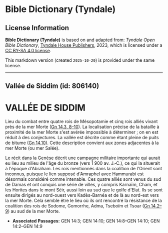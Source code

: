 # Bible Dictionary (Tyndale)

## License Information

**Bible Dictionary (Tyndale)** is based on and adapted from: _Tyndale Open Bible Dictionary_, [Tyndale House Publishers](https://tyndaleopenresources.com/), 2023, which is licensed under a [CC BY-SA 4.0 license](https://creativecommons.org/licenses/by-sa/4.0/legalcode.en).

This markdown version (created `2025-10-20`) is provided under the same license.



--------------------------------

## Vallée de Siddim (id: 806140)

VALLÉE DE SIDDIM
================

Lieu du combat entre quatre rois de Mésopotamie et cinq rois alliés vivant près de la mer Morte ([Gn 14\.3, 8–10](https://ref.ly/Gen14:3,Gen14:8-Gen14:10)). La localisation précise de la bataille à proximité de la mer Morte s'est avérée impossible à déterminer ; on en est réduit à des conjectures. La vallée est décrite comme étant pleine de puits de bitume ([Gn 14\.10](https://ref.ly/Gen14:10)). Cette description convient aux zones adjacentes à la mer Morte (ou mer Salée).

Le récit dans la Genèse décrit une campagne militaire importante qui aurait eu lieu au milieu de l'âge du bronze (vers 1 900 av. J.‑C.), ce qui la situerait à l'époque d'Abraham. Les rois mentionnés dans la coalition de l'Orient sont inconnus, puisque le lien supposé d'Amraphel avec Hammurabi est désormais considéré comme intenable. Ces quatre alliés sont venus du sud de Damas et ont conquis une série de villes, y compris Karnaïm, Cham, et les Horites dans le mont Séir, aussi loin au sud que le golfe d'Elat. Ils se sont ensuite dirigés au nord\-ouest vers Kadès\-Barnéa et de là au nord\-est vers la mer Morte. Cela semble être le lieu où ils ont rencontré la résistance de la coalition des rois de Sodome, Gomorrhe, Adma, Tseboïm et Tsoar ([Gn 14\.2–9](https://ref.ly/Gen14:2-Gen14:9)) au sud de la mer Morte.

* **Associated Passages:** GEN 14:3; GEN 14:10; GEN 14:8–GEN 14:10; GEN 14:2–GEN 14:9


